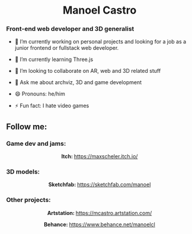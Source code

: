 <h1 align=center> Manoel Castro </h1>
<h3>Front-end web developer and 3D generalist</h3>

- 🔭 I’m currently working on personal projects and looking for a job as a junior frontend or fullstack web developer.

- 🌱 I’m currently learning Three.js

- 👯 I’m looking to collaborate on AR, web and 3D related stuff

- 💬 Ask me about archviz, 3D and game development

- 😄 Pronouns: he/him

- ⚡ Fun fact: I hate video games

<h2 >Follow me:</h2>
<h3 >Game dev and jams:</h3>
<p align=center> <strong>Itch: </strong><a href="https://maxscheler.itch.io/"> https://maxscheler.itch.io/</a> </p>
<h3 >3D models:</h3>
<p align=center> <strong>Sketchfab: </strong><a href="https://sketchfab.com/manoel"> https://sketchfab.com/manoel</a> </p>
<h3 >Other projects:</h3>
<p align=center> <strong>Artstation: </strong><a href="https://mcastro.artstation.com/"> https://mcastro.artstation.com/</a> </p>
<p align=center> <strong>Behance: </strong><a href="https://www.behance.net/manoelcl"> https://www.behance.net/manoelcl</a> </p>
